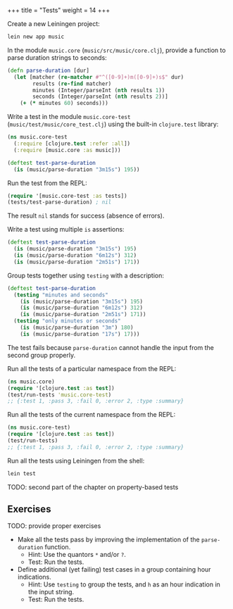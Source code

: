 +++
title = "Tests"
weight = 14
+++

Create a new Leiningen project:

```sh
lein new app music
```

In the module `music.core` (`music/src/music/core.clj`), provide a
function to parse duration strings to seconds:

```clojure
(defn parse-duration [dur]
  (let [matcher (re-matcher #"^([0-9]+)m([0-9]+)s$" dur)
        results (re-find matcher)
        minutes (Integer/parseInt (nth results 1))
        seconds (Integer/parseInt (nth results 2))]
    (+ (* minutes 60) seconds)))
```

Write a test in the module `music.core-test`
(`music/test/music/core_test.clj`) using the built-in `clojure.test`
library:

```clojure
(ns music.core-test
  (:require [clojure.test :refer :all])
  (:require [music.core :as music]))

(deftest test-parse-duration
  (is (music/parse-duration "3m15s") 195))
```

Run the test from the REPL:

```clojure
(require '[music.core-test :as tests])
(tests/test-parse-duration) ; nil
```

The result `nil` stands for success (absence of errors).

Write a test using multiple `is` assertions:

```clojure
(deftest test-parse-duration
  (is (music/parse-duration "3m15s") 195)
  (is (music/parse-duration "6m12s") 312)
  (is (music/parse-duration "2m51s") 171))
```

Group tests together using `testing` with a description:

```clojure
(deftest test-parse-duration
  (testing "minutes and seconds"
    (is (music/parse-duration "3m15s") 195)
    (is (music/parse-duration "6m12s") 312)
    (is (music/parse-duration "2m51s") 171))
  (testing "only minutes or seconds"
    (is (music/parse-duration "3m") 180)
    (is (music/parse-duration "17s") 17)))
```

The test fails because `parse-duration` cannot handle the input from
the second group properly.

Run all the tests of a particular namespace from the REPL:

```clojure
(ns music.core)
(require '[clojure.test :as test])
(test/run-tests 'music.core-test)
;; {:test 1, :pass 3, :fail 0, :error 2, :type :summary}
```

Run all the tests of the current namespace from the REPL:

```clojure
(ns music.core-test)
(require '[clojure.test :as test])
(test/run-tests)
;; {:test 1, :pass 3, :fail 0, :error 2, :type :summary}
```

Run all the tests using Leiningen from the shell:

```sh
lein test
```

TODO: second part of the chapter on property-based tests

## Exercises

TODO: provide proper exercises

- Make all the tests pass by improving the implementation of the `parse-duration` function.
  - Hint: Use the quantors `*` and/or `?`.
  - Test: Run the tests.
- Define additional (yet failing) test cases in a group containing hour indications.
  - Hint: Use `testing` to group the tests, and `h` as an hour indication in the input string.
  - Test: Run the tests.